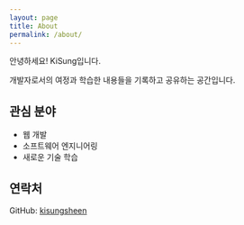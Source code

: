 ```yaml
---
layout: page
title: About
permalink: /about/
---
```


안녕하세요! KiSung입니다.

개발자로서의 여정과 학습한 내용들을 기록하고 공유하는 공간입니다.

## 관심 분야

- 웹 개발
- 소프트웨어 엔지니어링
- 새로운 기술 학습

## 연락처

GitHub: [kisungsheen](https://github.com/kisungsheen)